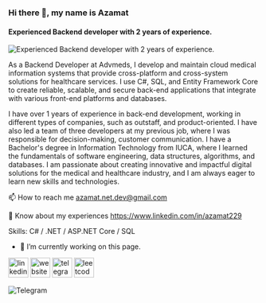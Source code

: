 ### Hi there 👋, my name is Azamat
#### Experienced Backend developer with 2 years of experience.
![Experienced Backend developer with 2 years of experience.](https://arturssmirnovs.github.io/github-profile-readme-generator/images/banner.png)

As a Backend Developer at Advmeds, I develop and maintain cloud medical information systems that provide cross-platform and cross-system solutions for healthcare services. I use C#, SQL, and Entity Framework Core to create reliable, scalable, and secure back-end applications that integrate with various front-end platforms and databases. 

I have over 1 years of experience in back-end development, working in different types of companies, such as outstaff, and product-oriented. I have also led a team of three developers at my previous job, where I was responsible for decision-making, customer communication. I have a Bachelor's degree in Information Technology from IUCA, where I learned the fundamentals of software engineering, data structures, algorithms, and databases. I am passionate about creating innovative and impactful digital solutions for the medical and healthcare industry, and I am always eager to learn new skills and technologies.


📫 How to reach me azamat.net.dev@gmail.com

📄 Know about my experiences https://www.linkedin.com/in/azamat229

Skills: C# / .NET / ASP.NET Core / SQL

- 🔭 I’m currently working on this page. 


[<img src='https://cdn.jsdelivr.net/npm/simple-icons@3.0.1/icons/linkedin.svg' alt='linkedin' height='40'>](https://www.linkedin.com/in/https://www.linkedin.com/feed//)  [<img src='https://cdn.jsdelivr.net/npm/simple-icons@3.0.1/icons/icloud.svg' alt='website' height='40'>](https://leetcode.com/)  [<img src='https://cdn.jsdelivr.net/npm/simple-icons@3.0.1/icons/telegram.svg' alt='telegram' height='40'>](https://t.me/Azamat_229)  [<img src='https://cdn.jsdelivr.net/npm/simple-icons@3.0.1/icons/leetcode.svg' alt='leetcode' height='40'>](https://leetcode.com/Azamat229/)  

![Telegram](https://github.com/Azamat229/Azamat-M./assets/51823189/505a9721-2712-4031-b174-9c4736013695)
